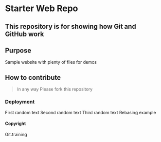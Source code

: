 # Starter Web Repo

This repository is for showing how Git and GitHub work
------------------------------------------------------

## Purpose

Sample website with plenty of files for demos

## How to contribute
> In any way
Please fork this repository

### Deployment
First random text
Second random text
Third random text
Rebasing example

#### Copyright
Git.training    